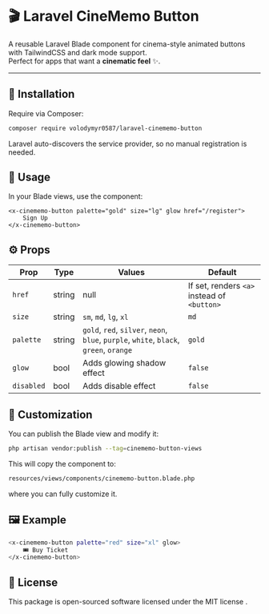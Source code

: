 # 🎬 Laravel CineMemo Button

A reusable Laravel Blade component for cinema-style animated buttons with TailwindCSS and dark mode support.  
Perfect for apps that want a **cinematic feel** ✨.

---

## 🚀 Installation

Require via Composer:

```bash
composer require volodymyr0587/laravel-cinememo-button
```
Laravel auto-discovers the service provider, so no manual registration is needed.

## 🔧 Usage
In your Blade views, use the component:

```
<x-cinememo-button palette="gold" size="lg" glow href="/register">
    Sign Up
</x-cinememo-button>
```

## ⚙️ Props
| Prop      | Type        | Values                                                                                 | Default |
| --------- | ----------- | -------------------------------------------------------------------------------------- | ------- |
| `href`    | string|null | If set, renders `<a>` instead of `<button>`                                            | `null`  |
| `size`    | string      | `sm`, `md`, `lg`, `xl`                                                                 | `md`    |
| `palette` | string      | `gold`, `red`, `silver`, `neon`, `blue`, `purple`, `white`, `black`, `green`, `orange` | `gold`  |
| `glow`    | bool        | Adds glowing shadow effect                                                             | `false` |
| `disabled`| bool        | Adds disable effect                                                                    | `false` |

## 🎨 Customization
You can publish the Blade view and modify it:
```bash
php artisan vendor:publish --tag=cinememo-button-views
```
This will copy the component to:
```bash
resources/views/components/cinememo-button.blade.php
```
where you can fully customize it.

## 🖼 Example
```bash
<x-cinememo-button palette="red" size="xl" glow>
    🎟 Buy Ticket
</x-cinememo-button>
```

## 📄 License

This package is open-sourced software licensed under the MIT license
.